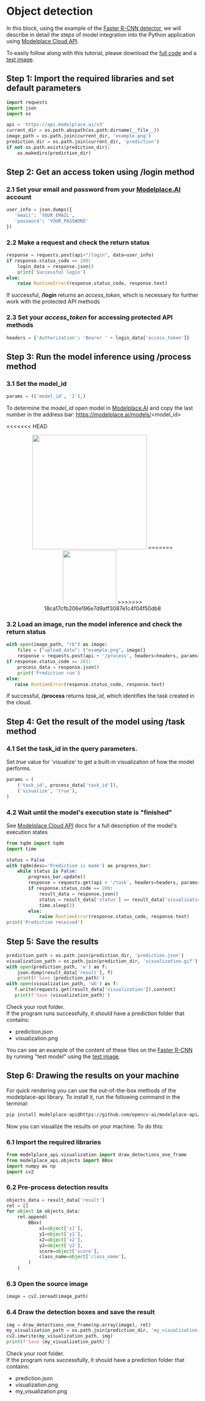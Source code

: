 # Object detection

In this block, using the example of the [Faster R-CNN detector], we will describe in detail the steps of model integration into the Python application using [Modelplace Cloud API]. 

To easily follow along with this tutorial, please download the [full code] and a [test image].

## Step 1: Import the required libraries and set default parameters
``` python
import requests
import json
import os

api = 'https://api.modelplace.ai/v3'
current_dir = os.path.abspath(os.path.dirname(__file__))
image_path = os.path.join(current_dir, 'example.png')
prediction_dir = os.path.join(current_dir, 'prediction')
if not os.path.exists(prediction_dir):
    os.makedirs(prediction_dir)
```

## Step 2: Get an access token  using **/login** method
### 2.1 Set your email and password from your [Modelplace.AI] account
``` python 
user_info = json.dumps({
   'email': 'YOUR_EMAIL',
   'password': 'YOUR_PASSWORD'
})
```

### 2.2 Make a request and check the return status
``` python
response = requests.post(api+"/login", data=user_info)
if response.status_code == 200:
    login_data = response.json()
    print('Successful login')
else:
    raise RuntimeError(response.status_code, response.text)
```

If successful, **/login** returns an *access_token*, which is necessary for further work with the protected API methods 

### 2.3 Set your *access_token* for accessing protected API methods
``` python
headers = {'Authorization': 'Bearer ' + login_data['access_token']}
```

## Step 3: Run the model inference using **/process** method
### 3.1 Set the model_id  
``` python
params = (('model_id', '2'),)
```
To determine the *model_id* open model in [Modelplace.AI] and copy the last number in the address bar: https://modelplace.ai/models/<model_id>

<<<<<<< HEAD
<p align="center">
    <img src="https://drive.google.com/uc?export=view&id=1GoSVDnTs4arBNsOaAXhQ-qRshj6lUWwk" height="300"/>
=======
<img 
     src="https://drive.google.com/uc?export=view&id=1GoSVDnTs4arBNsOaAXhQ-qRshj6lUWwk" height="140"/>
>>>>>>> 18ca17cfb206e196e7d9aff3087e1c4f04f50db8
</p>

### 3.2 Load an image, run the model inference and check the return status 
``` python
with open(image_path, "rb") as image:
    files = {"upload_data": ("example.png", image)}
    response = requests.post(api + '/process', headers=headers, params=params, files=files)
if response.status_code == 201:
    process_data = response.json()
    print('Prediction run')
else:
   raise RuntimeError(response.status_code, response.text)
```
If successful, **/process** returns *task_id*, which identifies the task created in the cloud.

## Step 4: Get the result of the model using /task method
### 4.1 Set the task_id in the query parameters. 
Set *true* value for 'visualize' to get a built-in  visualization of how the model performs.

``` python
params = ( 
    ('task_id', process_data['task_id']),
    ('visualize', 'true'),
)
```

### 4.2 Wait until the model's execution state is "finished"
See [Modelplace Cloud API] docs for a full description of the model's execution states
``` python
from tqdm import tqdm
import time

status = False
with tqdm(desc='Prediction is made') as progress_bar:
    while status is False:
        progress_bar.update()
        response = requests.get(api + '/task', headers=headers, params=params)
        if response.status_code == 200:
            result_data = response.json()
            status = result_data['status'] == result_data['visualization_status'] == 'finished'
            time.sleep(2)
        else:
            raise RuntimeError(response.status_code, response.text)
print('Prediction received')
```

## Step 5: Save the results
``` python
prediction_path = os.path.join(prediction_dir, 'prediction.json')
visualization_path = os.path.join(prediction_dir, 'visualization.gif')
with open(prediction_path, 'w') as f:
    json.dump(result_data['result'], f)
    print(f'Save {prediction_path}')
with open(visualization_path, 'wb') as f:
   f.write(requests.get(result_data['visualization']).content)
   print(f'Save {visualization_path}')
```
Check your root folder.  
If the program runs successfully, it should have a prediction folder that contains: 
* prediction.json
* visualization.png  

You can see an example of the content of these files on the [Faster R-CNN] by running "test model" using the [test image]. 

## Step 6: Drawing the results on your machine
For quick rendering you can use the out-of-the-box methods of the modelplace-api library. To install it, run the following command in the terminal: 
``` bash
рip install modelplace-api@https://github.com/opencv-ai/modelplace-api/archive/v0.4.15.zip
```
Now you can visualize the results on your machine. To do this:
### 6.1 Import the required libraries
``` python
from modelplace_api.visualization import draw_detections_one_frame
from modelplace_api.objects import BBox
import numpy as np
import cv2 
```
### 6.2 Pre-process detection results
``` python
objects_data = result_data['result']
ret = []
for object in objects_data:
    ret.append(
        BBox(
            x1=object['x1'],
            y1=object['y1'],
            x2=object['x2'],
            y2=object['y2'],
            score=object['score'],
            class_name=object['class_name'], 
        )
    )
```
### 6.3 Open the source image 
``` python
image = cv2.imread(image_path)
```
### 6.4 Draw the detection boxes and save the result
``` python
img = draw_detections_one_frame(np.array(image), ret)
my_visualization_path = os.path.join(prediction_dir, 'my_visualization.png')
cv2.imwrite(my_visualization_path, img)
print(f'Save {my_visualization_path}') 
```

Check your root folder.  
If the program runs successfully, it should have a prediction folder that contains: 
* prediction.json 
* visualization.png 
* my_visualization.png  


[Faster R-CNN]: https://modelplace.ai/models/2
[Faster R-CNN detector]: https://modelplace.ai/models/2
[Modelplace Cloud API]: https://modelplace.ai/blog/
[full code]: object_detection.py
[test image]: example.png
[Modelplace.AI]:https://modelplace.ai/models
